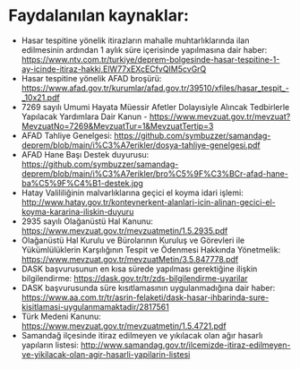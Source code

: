 # Faydalanılan kaynaklar:  
- Hasar tespitine yönelik itirazların mahalle muhtarlıklarında ilan edilmesinin ardından 1 aylık süre içerisinde yapılmasına dair haber: https://www.ntv.com.tr/turkiye/deprem-bolgesinde-hasar-tespitine-1-ay-icinde-itiraz-hakki,ElW77xEXcECfvQIM5cvGrQ
- Hasar tespitine yönelik AFAD broşürü: https://www.afad.gov.tr/kurumlar/afad.gov.tr/39510/xfiles/hasar_tespit_-_10x21.pdf  
- 7269 sayılı Umumi Hayata Müessir Afetler Dolayısiyle Alıncak Tedbirlerle Yapılacak Yardımlara Dair Kanun - https://www.mevzuat.gov.tr/mevzuat?MevzuatNo=7269&MevzuatTur=1&MevzuatTertip=3
- AFAD Tahliye Genelgesi: https://github.com/symbuzzer/samandag-deprem/blob/main/i%C3%A7erikler/dosya-tahliye-genelgesi.pdf
- AFAD Hane Başı Destek duyurusu: https://github.com/symbuzzer/samandag-deprem/blob/main/i%C3%A7erikler/bro%C5%9F%C3%BCr-afad-hane-ba%C5%9F%C4%B1-destek.jpg
- Hatay Valililiğinin malvarlıklarına geçici el koyma idari işlemi: http://www.hatay.gov.tr/konteynerkent-alanlari-icin-alinan-gecici-el-koyma-kararina-iliskin-duyuru
- 2935 sayılı Olağanüstü Hal Kanunu: https://www.mevzuat.gov.tr/mevzuatmetin/1.5.2935.pdf
- Olağanüstü Hal Kurulu ve Bürolarının Kuruluş ve Görevleri ile Yükümlülüklerin Karşılığının Tespit ve Ödenmesi Hakkında Yönetmelik: https://www.mevzuat.gov.tr/mevzuatMetin/3.5.847778.pdf
- DASK başvurusunun en kısa sürede yapılması gerektiğine ilişkin bilgilendirme: https://dask.gov.tr/tr/zds-bilgilendirme-uyarilar
- DASK başvurusunda süre kısıtlamasının uygulanmadığına dair haber: https://www.aa.com.tr/tr/asrin-felaketi/dask-hasar-ihbarinda-sure-kisitlamasi-uygulanmamaktadir/2817561
- Türk Medeni Kanunu: https://www.mevzuat.gov.tr/mevzuatmetin/1.5.4721.pdf  
- Samandağ ilçesinde itiraz edilmeyen ve yıkılacak olan ağır hasarlı yapıların listesi: http://www.samandag.gov.tr/ilcemizde-itiraz-edilmeyen-ve-yikilacak-olan-agir-hasarli-yapilarin-listesi
